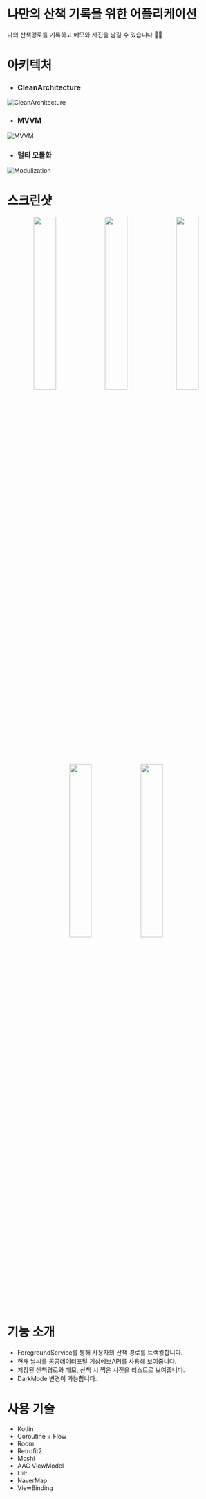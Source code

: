 # 나만의 산책 기록을 위한 어플리케이션

나의 산책경로를 기록하고 메모와 사진을 남길 수 있습니다 🚶🏻

# 아키텍처

- ### CleanArchitecture
![CleanArchitecture](https://github.com/user-attachments/assets/d7d56f3e-021e-46c5-b085-34776e224b61)

- ### MVVM
![MVVM](https://github.com/user-attachments/assets/7395af0b-90c8-44a9-8100-1832d3cbdcd8)

- ### 멀티 모듈화
![Modulization](https://github.com/user-attachments/assets/b3f10000-4bad-405a-8cf5-27764b9d7dee)


# 스크린샷

<p align="center">  <img src="https://github.com/user-attachments/assets/0e0558ed-ad64-47ff-b51a-da7597898f9c" align="center" width="32%">  
  <img src="https://github.com/user-attachments/assets/e8642de6-6f05-4f85-a00e-49f84e6fa197" align="center" width="32%">  
  <img src="https://github.com/user-attachments/assets/b62b298e-9e3e-4c7d-8d59-7dd5b50f55ee" align="center" width="32%">  
</p>
<p align="center">  <img src="https://github.com/user-attachments/assets/7ba4c91d-c2d6-4dff-b3c0-f356672b0fa0" align="center" width="32%">  
  <img src="https://github.com/user-attachments/assets/4a077f05-1ddb-4150-bffb-39e538cbf3e4" align="center" width="32%">  
</p>


# 기능 소개

- ForegroundService를 통해 사용자의 산책 경로를 트랙킹합니다.
- 현재 날씨를 공공데이터포털 기상예보API를 사용해 보여줍니다.
- 저장된 산책경로와 메모, 산책 시 찍은 사진을 리스트로 보여줍니다.
- DarkMode 변경이 가능합니다.

# 사용 기술

* Kotlin
* Coroutine + Flow
* Room
* Retrofit2
* Moshi
* AAC ViewModel
* Hilt
* NaverMap
* ViewBinding
